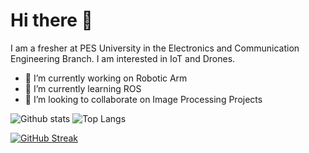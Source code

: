 # Hi there 👋

I am a fresher at PES University in the Electronics and Communication Engineering Branch. I am interested in IoT and Drones.

- 🔭 I’m currently working on Robotic Arm
- 🌱 I’m currently learning ROS
- 👯 I’m looking to collaborate on Image Processing Projects

![Github stats](https://github-readme-stats-jacob-02.vercel.app/api?username=jacob-02&theme=tokyonight)
![Top Langs](https://github-readme-stats-jacob-02.vercel.app/api/top-langs/?username=jacob-02&theme=tokyonight)

[![GitHub Streak](https://github-readme-streak-stats.herokuapp.com/?user=aditeyabaral&theme=tokyonight)](https://github.com/DenverCoder1/github-readme-streak-stats)

